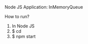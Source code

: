 Node JS Application: InMemoryQueue

How to run?
1. In Node JS
2. $ cd <project home directory>
3. $ npm start